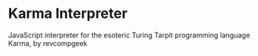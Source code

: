 <h1>Karma Interpreter</h1>
<p>JavaScript interpreter for the esoteric Turing Tarpit programming language Karma, by revcompgeek</p>
